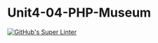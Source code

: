 # Unit4-04-PHP-Museum
[![GitHub's Super Linter](https://github.com/ICS20-Programming-Graeme-Barbe/Unit4-04-PHP-Museum/workflows/GitHub's%20Super%20Linter/badge.svg)](https://github.com/ICS20-Programming-Graeme-Barbe/Unit4-04-PHP-Museum/actions)